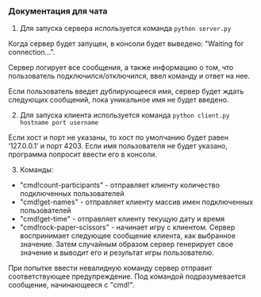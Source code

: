 ### Документация для чата

1. Для запуска сервера используется команда 
```python server.py```

Когда сервер будет запущен, в консоли будет выведено: "Waiting for connection...".

Сервер логирует все сообщения, а также информацию о том, что пользователь подключился/отключился, ввел команду и ответ на нее.

Если пользователь введет дублирующееся имя, сервер будет ждать следующих сообщений, пока уникальное имя не будет введено.


2. Для запуска клиента используется команда
```python client.py hostname port username```

Если хост и порт не указаны, то хост по умолчанию будет равен ‘127.0.0.1’ и порт 4203. Если имя пользователя не будет указано, программа попросит ввести его в консоли.

3. Команды:

* "cmd!count-participants" - отправляет клиенту количество подключенных пользователей
* "cmd!get-names" - отправляет клиенту массив имен подключенных пользователей
* "cmd!get-time" - отправляет клиенту текущую дату и время
* "cmd!rock-paper-scissors" - начинает игру с клиентом. Сервер воспринимает следующее сообщение клиента, как выбранное значение. Затем случайным образом сервер генерирует свое значение и выводит его и результат игры пользователю.

При попытке ввести невалидную команду сервер отправит соответствующее предупреждение. Под командой подразумевается сообщение, начинающееся с "cmd!".
